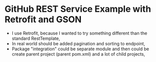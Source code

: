 # GitHub REST Service Example with Retrofit and GSON

- I use Retrofit, because I wanted to try something different than the standard RestTemplate,
- In real world should be added pagination and sorting to endpoint,
- Package "integration" could be separate module and then could be create parent project (parent pom.xml) and a lot of child projects,
